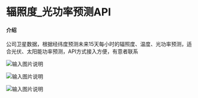 # 辐照度_光功率预测API

#### 介绍
公司卫星数据，根据经纬度预测未来15天每小时的辐照度、温度、光功率预测，适合光伏、太阳能功率预测，API方式接入方便，有意者联系

![输入图片说明](https://foruda.gitee.com/images/1743405231069857074/bbaec745_7667577.png "屏幕截图")

![输入图片说明](https://foruda.gitee.com/images/1743405220428342643/5304d49a_7667577.png "屏幕截图")

![输入图片说明](ab1e79161613cef574108397dec2b94.jpg)  